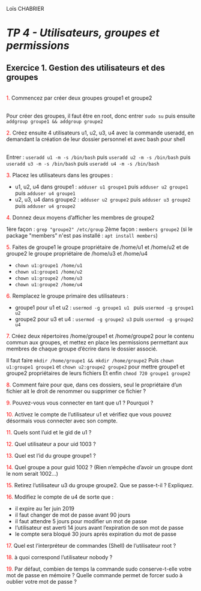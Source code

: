 Loïs CHABRIER

# _TP 4 - Utilisateurs, groupes et permissions_

## Exercice 1. Gestion des utilisateurs et des groupes

<br>
<span style='color:red'>1.</span> Commencez par créer deux groupes groupe1 et groupe2
</span>

<br>Pour créer des groupes, il faut être en root, donc entrer `sudo su` puis ensuite `addgroup groupe1 && addgroup groupe2`

<span style='color:red'>2.</span> Créez ensuite 4 utilisateurs u1, u2, u3, u4 avec la commande useradd, en demandant la création de
leur dossier personnel et avec bash pour shell

<br>Entrer : `useradd u1 -m -s /bin/bash` puis `useradd u2 -m -s /bin/bash` puis `useradd u3 -m -s /bin/bash` puis `useradd u4 -m -s /bin/bash`

<span style='color:red'>3.</span> Placez les utilisateurs dans les groupes :
- u1, u2, u4 dans groupe1 : `adduser u1 groupe1` puis `adduser u2 groupe1` puis `adduser u4 groupe1`
- u2, u3, u4 dans groupe2 : `adduser u2 groupe2` puis `adduser u3 groupe2` puis `adduser u4 groupe2`

<span style='color:red'>4.</span> Donnez deux moyens d’afficher les membres de groupe2

1ère façon : `grep "groupe2" /etc/group`
2ème façon : `members groupe2` (si le package "members" n'est pas installé : `apt install members`)

<span style='color:red'>5.</span> Faites de groupe1 le groupe propriétaire de /home/u1 et /home/u2 et de groupe2 le groupe propriétaire
de /home/u3 et /home/u4

 - `chown u1:groupe1 /home/u1`
 - `chown u1:groupe1 /home/u2` 
 - `chown u1:groupe2 /home/u3` 
 - `chown u1:groupe2 /home/u4` 

<span style='color:red'>6.</span> Remplacez le groupe primaire des utilisateurs :
- groupe1 pour u1 et u2 : `usermod -g groupe1 u1 ` puis `usermod -g groupe1 u2`
- groupe2 pour u3 et u4 : `usermod -g groupe2 u3` puis `usermod -g groupe2 u4`

<span style='color:red'>7.</span> Créez deux répertoires /home/groupe1 et /home/groupe2 pour le contenu commun aux groupes, et
mettez en place les permissions permettant aux membres de chaque groupe d’écrire dans le dossier
associé.

Il faut faire `mkdir /home/groupe1 && mkdir /home/groupe2`
Puis `chown u1:groupe1 groupe1` et `chown u2:groupe2 groupe2` pour mettre groupe1 et groupe2 propriétaires de leurs fichiers
Et enfin `chmod 720 groupe1 groupe2`

<span style='color:red'>8.</span> Comment faire pour que, dans ces dossiers, seul le propriétaire d’un fichier ait le droit de renommer
ou supprimer ce fichier ?

<span style='color:red'>9.</span> Pouvez-vous vous connecter en tant que u1 ? Pourquoi ?

<span style='color:red'>10.</span> Activez le compte de l’utilisateur u1 et vérifiez que vous pouvez désormais vous connecter avec son
compte.

<span style='color:red'>11.</span> Quels sont l’uid et le gid de u1 ?

<span style='color:red'>12.</span> Quel utilisateur a pour uid 1003 ?

<span style='color:red'>13.</span> Quel est l’id du groupe groupe1 ?

<span style='color:red'>14.</span> Quel groupe a pour guid 1002 ? (Rien n’empêche d’avoir un groupe dont le nom serait 1002...)

<span style='color:red'>15.</span> Retirez l’utilisateur u3 du groupe groupe2. Que se passe-t-il ? Expliquez.

<span style='color:red'>16.</span> Modifiez le compte de u4 de sorte que :
 - il expire au 1er juin 2019
 - il faut changer de mot de passe avant 90 jours
 - il faut attendre 5 jours pour modifier un mot de passe
 - l’utilisateur est averti 14 jours avant l’expiration de son mot de passe
 - le compte sera bloqué 30 jours après expiration du mot de passe

<span style='color:red'>17.</span> Quel est l’interpréteur de commandes (Shell) de l’utilisateur root ?

<span style='color:red'>18.</span> à quoi correspond l’utilisateur nobody ?

<span style='color:red'>19.</span> Par défaut, combien de temps la commande sudo conserve-t-elle votre mot de passe en mémoire ?
Quelle commande permet de forcer sudo à oublier votre mot de passe ?

